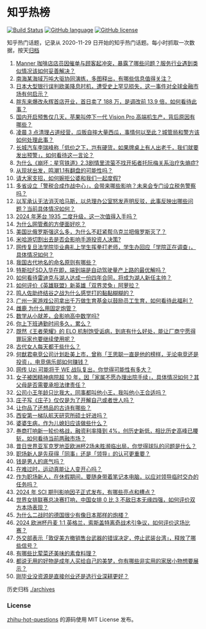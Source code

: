 # 知乎热榜
[![Build Status](https://github.com/ToWeLong/zhihu-hot-questions/workflows/CI/badge.svg)](https://github.com/ToWeLong/zhihu-hot-questions/actions)
[![GitHub language](https://img.shields.io/badge/language-golang-orange.svg)](https://golang.org/)
[![GitHub license](https://img.shields.io/github/license/ToWeLong/zhihu-hot-questions)](https://github.com/ToWeLong/zhihu-hot-questions/blob/main/LICENSE)

知乎热门话题，记录从 2020-11-29 日开始的知乎热门话题。每小时抓取一次数据，按天[归档](./archives)

<!-- BEGIN -->

1. [Manner 咖啡店店员因催单与顾客起冲突，暴露了哪些问题？服务行业遇到类似情况该如何妥善解决？](https://www.zhihu.com/question/659419564)
1. [南海某海域万吨大驱协同演练，多图释出，有哪些信息值得关注？](https://www.zhihu.com/question/659421399)
1. [日本大型银行误判欧美降息时机，遭受史上罕见损失，这一事件对全球金融市场有何启示？](https://www.zhihu.com/question/659397680)
1. [胖东来爆改永辉首店开业，首日卖了 188 万，是调改前 13.9 倍，如何看待此事？](https://www.zhihu.com/question/659399813)
1. [国内开启预售仅几天，苹果叫停下一代 Vision Pro 高端机生产，背后原因有哪些？](https://www.zhihu.com/question/659405102)
1. [凌晨 3 点清理占道经营，瓜贩自摔大量西瓜，事情何以至此？城管局和警方该如何处理此事？](https://www.zhihu.com/question/659396531)
1. [长城汽车李瑞峰称「低价之下，岂有硬货，如果牌桌上有人出老千，我们就要发出预警」，如何看待这一言论？](https://www.zhihu.com/question/659453902)
1. [为什么《崩坏：星穹铁道》2.3剧情里流萤不找开拓者托阮梅关系治疗失熵症?](https://www.zhihu.com/question/659402586)
1. [从现状出发，鸣潮1.1有翻盘的可能性吗？](https://www.zhihu.com/question/659278362)
1. [请大家支招，如何婉拒公婆和我们一起度假?](https://www.zhihu.com/question/659334372)
1. [多省设立「警税合成作战中心」，会带来哪些影响？未来会专门设立税务警察吗？](https://www.zhihu.com/question/659447736)
1. [以军承认无法消灭哈马斯，以总理办公室怒发声明反驳，此事反映出哪些问题？当前具体情况如何？](https://www.zhihu.com/question/659419683)
1. [2024 年茅台 1935 二度升级，这一次值得入手吗？](https://www.zhihu.com/question/659329593)
1. [为什么网管煮的方便面好吃？](https://www.zhihu.com/question/655107031)
1. [美国比俄罗斯强这么多，为什么不赶紧帮乌克兰把俄罗斯灭了？](https://www.zhihu.com/question/658569604)
1. [米哈游切割出去是否会影响手游投资人决策?](https://www.zhihu.com/question/659191925)
1. [网传复旦法学院毕业典礼上学生挥拳打老师，学生办回应「学院正在调查」，具体情况如何？](https://www.zhihu.com/question/659393650)
1. [我国古代地名的命名原则有哪些？](https://www.zhihu.com/question/655037895)
1. [特斯拉FSD入华在即，端到端是自动驾驶量产上路的最优解吗？](https://www.zhihu.com/question/658722229)
1. [如何看待雷迪克与湖人达成一份四年合同，将成为湖人新任主帅？](https://www.zhihu.com/question/659481814)
1. [如何评价《英雄联盟》新英雄「双界灵兔」阿萝拉？](https://www.zhihu.com/question/659392891)
1. [鸣人佐助终结谷之战为什么感觉打的黏黏糊糊的？](https://www.zhihu.com/question/659185595)
1. [广州一家游戏公司拿出千万做生育基金以鼓励员工生育，如何看待此福利？](https://www.zhihu.com/question/659413116)
1. [雌鹿 为什么用固定炮管？](https://www.zhihu.com/question/325213565)
1. [数学从小就差，会影响高中数学吗?](https://www.zhihu.com/question/657786383)
1. [你上下班通勤时间多久，累么？](https://www.zhihu.com/question/653977338)
1. [既然《王者荣耀》的 ELO 机制饱受诟病，到底有什么好处，能让厂商宁愿得罪玩家也要继续使用呢？](https://www.zhihu.com/question/659214407)
1. [古代女人每天都干些什么？](https://www.zhihu.com/question/657923498)
1. [何猷君电竞公司计划赴美上市，曾称「王思聪一直是他的榜样，无论电竞还是投资」，电竞俱乐部如何赚钱？](https://www.zhihu.com/question/659362984)
1. [网传 Uzi 可能将于 WE 战队复出，你觉得可能性有多大？](https://www.zhihu.com/question/659412992)
1. [女子被困精神病院超 10 年，因「家属不愿办理出院手续」，具体情况如何？其父母是否需要承担法律责任？](https://www.zhihu.com/question/659403369)
1. [公司小王年龄只比我大，同事都叫他小王，我叫他小王合适吗？](https://www.zhihu.com/question/654311476)
1. [庄子写《庄子》仅仅是为了开解自己或者世人吗？](https://www.zhihu.com/question/658348917)
1. [让你品了还想品的古诗有哪些？](https://www.zhihu.com/question/659362642)
1. [西安第一梯队航天研究所硕士好进吗？](https://www.zhihu.com/question/486972728)
1. [婆婆生病，作为儿媳妇应该做些什么？](https://www.zhihu.com/question/654693948)
1. [券商打响新一轮价格战，融资利率降到 4%，创历史新低，相比历史高峰已腰斩，如何看待当前两融市场？](https://www.zhihu.com/question/659356058)
1. [昔日世界亚军克罗地亚欧洲杯2场未胜濒临出局，你觉得球队的问题是什么？](https://www.zhihu.com/question/659368759)
1. [职场新人是先获得「同事」还是「领导」的认可更重要？](https://www.zhihu.com/question/658821506)
1. [钱是男人的底气吗？](https://www.zhihu.com/question/645479530)
1. [在难过时，运动真能让人变开心吗？](https://www.zhihu.com/question/657766807)
1. [作为职场新人，在休假期间，要随身带着笔记本电脑，以应对领导临时交办的任务吗？](https://www.zhihu.com/question/597452706)
1. [2024 年 SCI 期刊影响因子正式发布，有哪些亮点和槽点？](https://www.zhihu.com/question/659408564)
1. [世界女排联赛总决赛打响，中国女排 0 比 3 不敌日本无缘四强，如何评价双方本场表现？](https://www.zhihu.com/question/659444417)
1. [为什么二战时的德国很少有像日本那样的炮楼？](https://www.zhihu.com/question/620986735)
1. [2024 欧洲杯丹麦 1:1 英格兰，索斯盖特离奇战术引争议，如何评价这场比赛？](https://www.zhihu.com/question/659410049)
1. [外交部表示「敦促美方撤销售台武器的错误决定，停止武装台湾」，释放了哪些信号？](https://www.zhihu.com/question/659421426)
1. [有哪些比荤菜还美味的素食料理？](https://www.zhihu.com/question/658137984)
1. [都说无用的好物是成年人买给自己的美梦，你有哪些非实用的家居小物想要展示？](https://www.zhihu.com/question/658747713)
1. [刚毕业没资源是直接创业还是选行业深耕更好？](https://www.zhihu.com/question/659279645)

<!-- END -->

历史归档 [./archives](./archives)


### License
[zhihu-hot-questions](https://github.com/towelong/zhihu-hot-questions) 的源码使用 MIT License 发布。